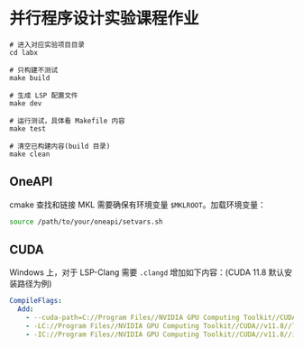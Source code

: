 # 并行程序设计实验课程作业

```shell
# 进入对应实验项目目录
cd labx

# 只构建不测试
make build

# 生成 LSP 配置文件
make dev

# 运行测试，具体看 Makefile 内容
make test

# 清空已构建内容(build 目录)
make clean
```

## OneAPI
 
cmake 查找和链接 MKL 需要确保有环境变量 `$MKLROOT`。加载环境变量：

```bash
source /path/to/your/oneapi/setvars.sh
```

## CUDA

Windows 上，对于 LSP-Clang 需要 `.clangd` 增加如下内容：(CUDA 11.8 默认安装路径为例)

```yaml
CompileFlags:
  Add:
    - --cuda-path=C://Program Files//NVIDIA GPU Computing Toolkit//CUDA//v11.8
    - -LC://Program Files//NVIDIA GPU Computing Toolkit//CUDA//v11.8//lib
    - -IC://Program Files//NVIDIA GPU Computing Toolkit//CUDA//v11.8//include
```